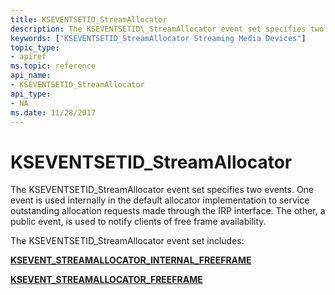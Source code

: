 ```yaml
---
title: KSEVENTSETID_StreamAllocator
description: The KSEVENTSETID\_StreamAllocator event set specifies two events.
keywords: ["KSEVENTSETID_StreamAllocator Streaming Media Devices"]
topic_type:
- apiref
ms.topic: reference
api_name:
- KSEVENTSETID_StreamAllocator
api_type:
- NA
ms.date: 11/28/2017
---
```


# KSEVENTSETID\_StreamAllocator


The KSEVENTSETID\_StreamAllocator event set specifies two events. One event is used internally in the default allocator implementation to service outstanding allocation requests made through the IRP interface. The other, a public event, is used to notify clients of free frame availability.

The KSEVENTSETID\_StreamAllocator event set includes:

[**KSEVENT\_STREAMALLOCATOR\_INTERNAL\_FREEFRAME**](ksevent-streamallocator-internal-freeframe.md)

[**KSEVENT\_STREAMALLOCATOR\_FREEFRAME**](ksevent-streamallocator-freeframe.md)

 

 





